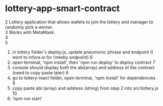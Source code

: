 # lottery-app-smart-contract

2
Lottery application that allows wallets to join the lottery and manager to randomly pick a winner. </br>
3
Works with MetaMask. </br>
4
</br>
5

1. in lottery folder's deploy.js, update pneumonic phrase and endpoint (I went to infura.io for rinkeby endpoint)
   6
2. open terminal, 'npm install', then 'npm run deploy' to deploy contract
   7
3. console should display both the abi(array) and address of the contract (need to copy paste later)
   8
4. go to lottery-react folder, open terminal, 'npm install' for dependencies
   9
5. copy paste abi (array) and address (string) from step 2 into src/lottery.js
   10
6. 'npm run start'

